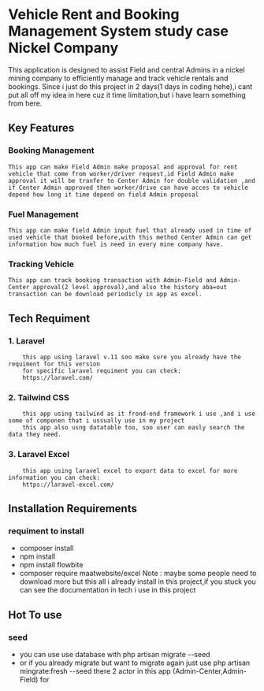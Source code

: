 # Vehicle Rent and Booking Management System study case Nickel Company

This application is designed to assist Field and central Admins in a nickel mining company to efficiently manage and track vehicle rentals and bookings.
Since i just do this project in 2 days(1 days in coding hehe),i cant put all off my idea in here cuz it time limitation,but i have learn something from  here.

## Key Features

### Booking Management

    This app can make Field Admin make proposal and approval for rent vehicle that come from worker/driver request,id Field Admin make approval it will be tranfer to Center Admin for double validation ,and if Center Admin approved then worker/drive can have acces to vehicle depend how long it time depend on field Admin proposal

### Fuel Management

    This app can make field Admin input fuel that already used in time of used vehicle that booked before,with this method Center Admin can get information how much fuel is need in every mine company have.

### Tracking Vehicle

    This app can track booking transaction with Admin-Field and Admin-Center approval(2 level approval),and also the history aba=out transaction can be download periodicly in app as excel.

###

## Tech Requiment

### 1. Laravel

        this app using laravel v.11 soo make sure you already have the requiment for this version
        for specific laravel requiment you can check:
        https://laravel.com/


### 2. Tailwind CSS
        this app using tailwind as it frond-end framework i use ,and i use some of componen that i ussually use in my project
        this app also usng datatable too, soo user can easly search the data they need.
### 3. Laravel Excel
        this app using laravel excel to export data to excel for more information you can check:
        https://laravel-excel.com/

## Installation Requirements

### requiment to install
- composer install
- npm install
- npm install flowbite
- composer require maatwebsite/excel
Note : maybe some people need to download more but this all i already install in this project,if you stuck you can see the documentation in tech i use in this project

## Hot To use 

### seed
- you can use use database with php artisan migrate --seed
- or if you already migrate but want to migrate again just use php artisan mingrate:fresh --seed
there 2 actor in this app (Admin-Center,Admin-Field)
for 